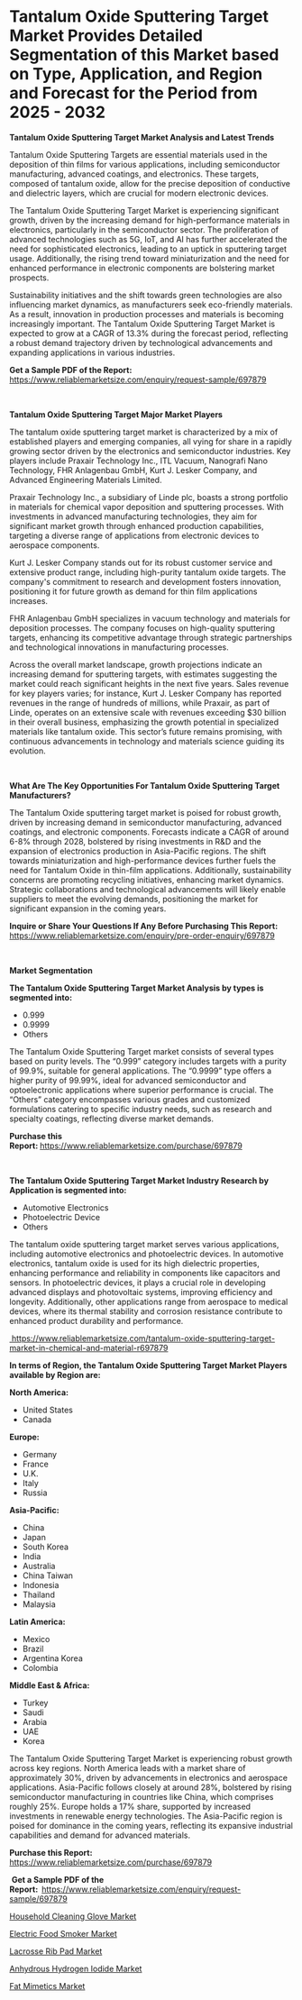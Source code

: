 <p><h1>Tantalum Oxide Sputtering Target Market Provides Detailed Segmentation of this Market based on Type, Application, and Region and Forecast for the Period from 2025 - 2032</h1></p><p><strong>Tantalum Oxide Sputtering Target Market Analysis and Latest Trends</strong></p>
<p><p>Tantalum Oxide Sputtering Targets are essential materials used in the deposition of thin films for various applications, including semiconductor manufacturing, advanced coatings, and electronics. These targets, composed of tantalum oxide, allow for the precise deposition of conductive and dielectric layers, which are crucial for modern electronic devices.</p><p>The Tantalum Oxide Sputtering Target Market is experiencing significant growth, driven by the increasing demand for high-performance materials in electronics, particularly in the semiconductor sector. The proliferation of advanced technologies such as 5G, IoT, and AI has further accelerated the need for sophisticated electronics, leading to an uptick in sputtering target usage. Additionally, the rising trend toward miniaturization and the need for enhanced performance in electronic components are bolstering market prospects.</p><p>Sustainability initiatives and the shift towards green technologies are also influencing market dynamics, as manufacturers seek eco-friendly materials. As a result, innovation in production processes and materials is becoming increasingly important. The Tantalum Oxide Sputtering Target Market is expected to grow at a CAGR of 13.3% during the forecast period, reflecting a robust demand trajectory driven by technological advancements and expanding applications in various industries.</p></p>
<p><strong>Get a Sample PDF of the Report:&nbsp;</strong> <a href="https://www.reliablemarketsize.com/enquiry/request-sample/697879?utm_campaign=1999&utm_medium=2&utm_source=Github&utm_content=ia&utm_term=23032025&utm_id=tantalum-oxide-sputtering-target">https://www.reliablemarketsize.com/enquiry/request-sample/697879</a></p>
<p>&nbsp;</p>
<p><strong>Tantalum Oxide Sputtering Target Major Market Players</strong></p>
<p><p>The tantalum oxide sputtering target market is characterized by a mix of established players and emerging companies, all vying for share in a rapidly growing sector driven by the electronics and semiconductor industries. Key players include Praxair Technology Inc., ITL Vacuum, Nanografi Nano Technology, FHR Anlagenbau GmbH, Kurt J. Lesker Company, and Advanced Engineering Materials Limited.</p><p>Praxair Technology Inc., a subsidiary of Linde plc, boasts a strong portfolio in materials for chemical vapor deposition and sputtering processes. With investments in advanced manufacturing technologies, they aim for significant market growth through enhanced production capabilities, targeting a diverse range of applications from electronic devices to aerospace components.</p><p>Kurt J. Lesker Company stands out for its robust customer service and extensive product range, including high-purity tantalum oxide targets. The company's commitment to research and development fosters innovation, positioning it for future growth as demand for thin film applications increases.</p><p>FHR Anlagenbau GmbH specializes in vacuum technology and materials for deposition processes. The company focuses on high-quality sputtering targets, enhancing its competitive advantage through strategic partnerships and technological innovations in manufacturing processes.</p><p>Across the overall market landscape, growth projections indicate an increasing demand for sputtering targets, with estimates suggesting the market could reach significant heights in the next five years. Sales revenue for key players varies; for instance, Kurt J. Lesker Company has reported revenues in the range of hundreds of millions, while Praxair, as part of Linde, operates on an extensive scale with revenues exceeding $30 billion in their overall business, emphasizing the growth potential in specialized materials like tantalum oxide. This sector’s future remains promising, with continuous advancements in technology and materials science guiding its evolution.</p></p>
<p>&nbsp;</p>
<p><strong>What Are The Key Opportunities For Tantalum Oxide Sputtering Target Manufacturers?</strong></p>
<p><p>The Tantalum Oxide sputtering target market is poised for robust growth, driven by increasing demand in semiconductor manufacturing, advanced coatings, and electronic components. Forecasts indicate a CAGR of around 6-8% through 2028, bolstered by rising investments in R&D and the expansion of electronics production in Asia-Pacific regions. The shift towards miniaturization and high-performance devices further fuels the need for Tantalum Oxide in thin-film applications. Additionally, sustainability concerns are promoting recycling initiatives, enhancing market dynamics. Strategic collaborations and technological advancements will likely enable suppliers to meet the evolving demands, positioning the market for significant expansion in the coming years.</p></p>
<p><strong>Inquire or Share Your Questions If Any Before Purchasing This Report:</strong> <a href="https://www.reliablemarketsize.com/enquiry/pre-order-enquiry/697879?utm_campaign=1999&utm_medium=2&utm_source=Github&utm_content=ia&utm_term=23032025&utm_id=tantalum-oxide-sputtering-target">https://www.reliablemarketsize.com/enquiry/pre-order-enquiry/697879</a></p>
<p>&nbsp;</p>
<p><strong>Market Segmentation</strong></p>
<p><strong>The Tantalum Oxide Sputtering Target Market Analysis by types is segmented into:</strong></p>
<p><ul><li>0.999</li><li>0.9999</li><li>Others</li></ul></p>
<p><p>The Tantalum Oxide Sputtering Target market consists of several types based on purity levels. The “0.999” category includes targets with a purity of 99.9%, suitable for general applications. The “0.9999” type offers a higher purity of 99.99%, ideal for advanced semiconductor and optoelectronic applications where superior performance is crucial. The “Others” category encompasses various grades and customized formulations catering to specific industry needs, such as research and specialty coatings, reflecting diverse market demands.</p></p>
<p><strong>Purchase this Report:&nbsp;</strong><a href="https://www.reliablemarketsize.com/purchase/697879?utm_campaign=1999&utm_medium=2&utm_source=Github&utm_content=ia&utm_term=23032025&utm_id=tantalum-oxide-sputtering-target">https://www.reliablemarketsize.com/purchase/697879</a></p>
<p>&nbsp;</p>
<p><strong>The Tantalum Oxide Sputtering Target Market Industry Research by Application is segmented into:</strong></p>
<p><ul><li>Automotive Electronics</li><li>Photoelectric Device</li><li>Others</li></ul></p>
<p><p>The tantalum oxide sputtering target market serves various applications, including automotive electronics and photoelectric devices. In automotive electronics, tantalum oxide is used for its high dielectric properties, enhancing performance and reliability in components like capacitors and sensors. In photoelectric devices, it plays a crucial role in developing advanced displays and photovoltaic systems, improving efficiency and longevity. Additionally, other applications range from aerospace to medical devices, where its thermal stability and corrosion resistance contribute to enhanced product durability and performance.</p></p>
<p><a href="https://www.reliablemarketsize.com/tantalum-oxide-sputtering-target-market-in-chemical-and-material-r697879?utm_campaign=1999&utm_medium=2&utm_source=Github&utm_content=ia&utm_term=23032025&utm_id=tantalum-oxide-sputtering-target">&nbsp;https://www.reliablemarketsize.com/tantalum-oxide-sputtering-target-market-in-chemical-and-material-r697879</a></p>
<p><strong>In terms of Region, the Tantalum Oxide Sputtering Target Market Players available by Region are:</strong></p>
<p>
    <p> <strong> North America: </strong>
        <ul>
            <li>United States</li>
            <li>Canada</li>
        </ul>
        </p> 
    <p> <strong> Europe: </strong>
        <ul>
            <li>Germany</li>
            <li>France</li>
            <li>U.K.</li>
            <li>Italy</li>
            <li>Russia</li>
        </ul>
        </p> 
    <p> <strong> Asia-Pacific: </strong>
        <ul>
            <li>China</li>
            <li>Japan</li>
            <li>South Korea</li>
            <li>India</li>
            <li>Australia</li>
            <li>China Taiwan</li>
            <li>Indonesia</li>
            <li>Thailand</li>
            <li>Malaysia</li>
        </ul>
        </p> 
    <p> <strong> Latin America: </strong>
        <ul>
            <li>Mexico</li>
            <li>Brazil</li>
            <li>Argentina Korea</li>
            <li>Colombia</li>
        </ul>
        </p> 
    <p> <strong> Middle East & Africa: </strong>
        <ul>
            <li>Turkey</li>
            <li>Saudi</li>
            <li>Arabia</li>
            <li>UAE</li>
            <li>Korea</li>
        </ul>
    </p>
    </p>
<p><p>The Tantalum Oxide Sputtering Target Market is experiencing robust growth across key regions. North America leads with a market share of approximately 30%, driven by advancements in electronics and aerospace applications. Asia-Pacific follows closely at around 28%, bolstered by rising semiconductor manufacturing in countries like China, which comprises roughly 25%. Europe holds a 17% share, supported by increased investments in renewable energy technologies. The Asia-Pacific region is poised for dominance in the coming years, reflecting its expansive industrial capabilities and demand for advanced materials.</p></p>
<p><strong>Purchase this Report: </strong><a href="https://www.reliablemarketsize.com/purchase/697879?utm_campaign=1999&utm_medium=2&utm_source=Github&utm_content=ia&utm_term=23032025&utm_id=tantalum-oxide-sputtering-target">https://www.reliablemarketsize.com/purchase/697879</a></p>
<p>&nbsp;<strong>Get a Sample PDF of the Report:&nbsp;&nbsp;</strong><a href="https://www.reliablemarketsize.com/enquiry/request-sample/697879?utm_campaign=1999&utm_medium=2&utm_source=Github&utm_content=ia&utm_term=23032025&utm_id=tantalum-oxide-sputtering-target">https://www.reliablemarketsize.com/enquiry/request-sample/697879</a></p>
<p><strong></strong></p>
<p><p><a href="https://github.com/irisadoranrx/Market-Research-Report-List-1/blob/main/household-cleaning-glove-market.md?utm_campaign=1999&utm_medium=2&utm_source=Github&utm_content=ia&utm_term=23032025&utm_id=tantalum-oxide-sputtering-target">Household Cleaning Glove Market</a></p><p><a href="https://github.com/roffefaith6l/Market-Research-Report-List-1/blob/main/electric-food-smoker-market.md?utm_campaign=1999&utm_medium=2&utm_source=Github&utm_content=ia&utm_term=23032025&utm_id=tantalum-oxide-sputtering-target">Electric Food Smoker Market</a></p><p><a href="https://github.com/suzorfazlikb/Market-Research-Report-List-1/blob/main/lacrosse-rib-pad-market.md?utm_campaign=1999&utm_medium=2&utm_source=Github&utm_content=ia&utm_term=23032025&utm_id=tantalum-oxide-sputtering-target">Lacrosse Rib Pad Market</a></p><p><a href="https://github.com/semenbobbaxu/Market-Research-Report-List-1/blob/main/anhydrous-hydrogen-iodide-market.md?utm_campaign=1999&utm_medium=2&utm_source=Github&utm_content=ia&utm_term=23032025&utm_id=tantalum-oxide-sputtering-target">Anhydrous Hydrogen Iodide Market</a></p><p><a href="https://github.com/erkidrhoy/Market-Research-Report-List-1/blob/main/fat-mimetics-market.md?utm_campaign=1999&utm_medium=2&utm_source=Github&utm_content=ia&utm_term=23032025&utm_id=tantalum-oxide-sputtering-target">Fat Mimetics Market</a></p></p>